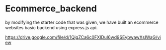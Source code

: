 # Ecommerce_backend

by modifying the starter code that was given, we have built an ecommerce websites basic backend using express.js api.  

https://drive.google.com/file/d/1QigZCa6c0FXIDuI6wd9SEybwawXsIWaG/view